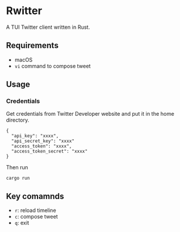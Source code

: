 # Rwitter
A TUI Twitter client written in Rust.

## Requirements
- macOS
- `vi` command to compose tweet

## Usage
### Credentials
Get credentials from Twitter Developer website and put it in the home directory.
```(~/.twitter_credential.json)
{
  "api_key": "xxxx",
  "api_secret_key": "xxxx"
  "access_token": "xxxx",
  "access_token_secret": "xxxx"
}
```

Then run
```
cargo run
```

## Key comamnds
- `r`: reload timeline
- `c`: compose tweet
- `q`: exit
